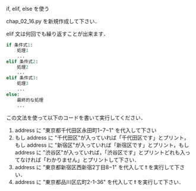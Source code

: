 if, elif, else を使う

chap_02_16.py を新規作成して下さい．

elif 文は何回でも繰り返すことが出来ます．

```python
if 条件式1:
    処理1
    ...
elif 条件式2:
    処理2
    ...
elif 条件式3:
    処理3
    ...
else:
    最終的な処理
    ...
```

この文法を使って以下のコードを書いて実行してください．
1. address に "東京都千代田区永田町1−7−1" を代入して下さい
1. もし address に "千代田区"が入っていれば「千代田区です」とプリント，もし address に "新宿区"が入っていれば「新宿区です」とプリント，もし address に "渋谷区"が入っていれば，「渋谷区です」とプリントどれも入ってなければ「わかりません」とプリントして下さい．
1. address に "東京都新宿区西新宿2丁目8−1" を代入して⇑を実行して下さい．
1. address に "東京都品川区広町2-1-36" を代入して⇑を実行して下さい．




